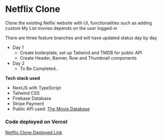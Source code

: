 # Netflix Clone

Clone the existing Neflix website with UI, functionalities such as adding custom My List movies depends on the user logged-in

There are three feature branches and will have updated status day by day
- Day 1
  - Create boilerplate, set up Tailwind and TMDB for public API
  - Create Header, Banner, Row and Thumbnail components
- Day 2
  - To Be Completed..

**Tech stack used**
- NextJS with TypeScript
- Tailwind CSS
- Firebase Database
- Stripe Payment
- Public API used: [The Movie Database](https://www.themoviedb.org/)

### Code deployed on Vercel
[Netflix Clone Deployed Link](https://netflix-clone-jungyup.vercel.app/)
